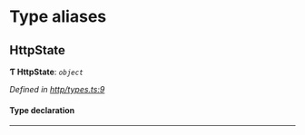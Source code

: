 

# Type aliases

<a id="httpstate"></a>

##  HttpState

**Ƭ HttpState**: *`object`*

*Defined in [http/types.ts:9](https://github.com/polkadot-js/api/blob/25af4b4/packages/rpc-provider/src/http/types.ts#L9)*

#### Type declaration

___

